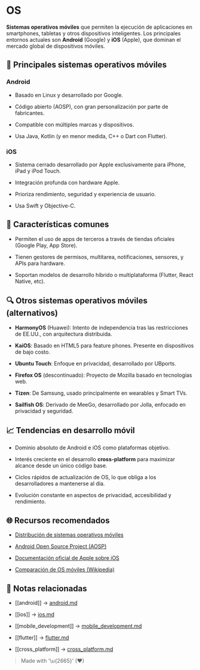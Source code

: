 # OS

**Sistemas operativos móviles** que permiten la ejecución de aplicaciones en smartphones, tabletas y otros dispositivos inteligentes. Los principales entornos actuales son **Android** (Google) y **iOS** (Apple), que dominan el mercado global de dispositivos móviles.

## 📲 Principales sistemas operativos móviles

### Android

- Basado en Linux y desarrollado por Google.  
  
- Código abierto (AOSP), con gran personalización por parte de fabricantes.  
  
- Compatible con múltiples marcas y dispositivos.  
  
- Usa Java, Kotlin (y en menor medida, C++ o Dart con Flutter).  

### iOS

- Sistema cerrado desarrollado por Apple exclusivamente para iPhone, iPad y iPod Touch.  
  
- Integración profunda con hardware Apple.  
  
- Prioriza rendimiento, seguridad y experiencia de usuario.  
  
- Usa Swift y Objective-C.  

## 🎯 Características comunes

- Permiten el uso de apps de terceros a través de tiendas oficiales (Google Play, App Store).  
  
- Tienen gestores de permisos, multitarea, notificaciones, sensores, y APIs para hardware.  
  
- Soportan modelos de desarrollo híbrido o multiplataforma (Flutter, React Native, etc).  

## 🔍 Otros sistemas operativos móviles (alternativos)

- **HarmonyOS** (Huawei): Intento de independencia tras las restricciones de EE.UU., con arquitectura distribuida.  
  
- **KaiOS**: Basado en HTML5 para feature phones. Presente en dispositivos de bajo costo.  
  
- **Ubuntu Touch**: Enfoque en privacidad, desarrollado por UBports.  
  
- **Firefox OS** (descontinuado): Proyecto de Mozilla basado en tecnologías web.  
  
- **Tizen**: De Samsung, usado principalmente en wearables y Smart TVs.  
  
- **Sailfish OS**: Derivado de MeeGo, desarrollado por Jolla, enfocado en privacidad y seguridad.  

## 📈 Tendencias en desarrollo móvil

- Dominio absoluto de Android e iOS como plataformas objetivo.  
  
- Interés creciente en el desarrollo **cross-platform** para maximizar alcance desde un único código base.  
  
- Ciclos rápidos de actualización de OS, lo que obliga a los desarrolladores a mantenerse al día.  
  
- Evolución constante en aspectos de privacidad, accesibilidad y rendimiento.

## 🌐 Recursos recomendados

- [Distribución de sistemas operativos móviles](https://gs.statcounter.com/os-market-share/mobile/worldwide) 
 
- [Android Open Source Project (AOSP)](https://source.android.com)  
- [Documentación oficial de Apple sobre iOS](https://developer.apple.com/ios/)  
- [Comparación de OS móviles (Wikipedia)](https://en.wikipedia.org/wiki/Mobile_operating_system)  

## 🔗 Notas relacionadas

- [[android]] → [android.md](/os/android.md)  

- [[ios]] → [ios.md](/os/ios.md)  

- [[mobile_development]] → [mobile_development.md](/overview/mobile_development.md)  

- [[flutter]] → [flutter.md](/frameworks/flutter.md)  

- [[cross_platform]] → [cross_platform.md](/overview/cross_platform.md)  

> Made with '\u{2665}' (♥)
